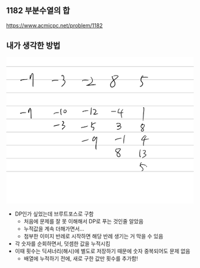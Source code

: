 ## 1182 부분수열의 합

<https://www.acmicpc.net/problem/1182>

## 내가 생각한 방법

![이미지](./img.png)

- DP인가 싶었는데 브루트포스로 구함
  - 처음에 문제를 잘 못 이해해서 DP로 푸는 것인줄 알았음
  - 누적값을 계속 더해가면서...
  - 첨부한 이미지 반례로 시작하면 해당 반례 생기는 거 막을 수 있음
- 각 숫자를 순회하면서, 덧셈한 값을 누적시킴
- 이때 횟수는 딕셔너리(해시)에 별도로 저장하기 때문에 숫자 중복되어도 문제 없음
  - 배열에 누적하기 전에, 새로 구한 값만 횟수를 추가함!

